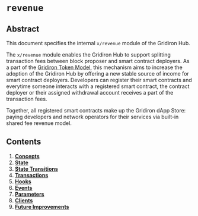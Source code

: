 <!--
order: 0
title: "Revenue Overview"
parent:
  title: "revenue"
-->

# `revenue`

## Abstract

This document specifies the internal `x/revenue` module of the Gridiron Hub.

The `x/revenue` module enables the Gridiron Hub to support splitting transaction fees between block proposer and smart contract deployers. As a part of the [Gridiron Token Model](https://gridiron.blog/the-gridiron-token-model-edc07014978b), this mechanism aims to increase the adoption of the Gridiron Hub by offering a new stable source of income for smart contract deployers. Developers can register their smart contracts and everytime someone interacts with a registered smart contract, the contract deployer or their assigned withdrawal account receives a part of the transaction fees.

Together, all registered smart contracts make up the Gridiron dApp Store: paying developers and network operators for their services via built-in shared fee revenue model.

## Contents

1. **[Concepts](01_concepts.md)**
2. **[State](02_state.md)**
3. **[State Transitions](03_state_transitions.md)**
4. **[Transactions](04_transactions.md)**
5. **[Hooks](05_hooks.md)**
6. **[Events](06_events.md)**
7. **[Parameters](07_parameters.md)**
8. **[Clients](08_clients.md)**
9. **[Future Improvements](09_improvements.md)**
